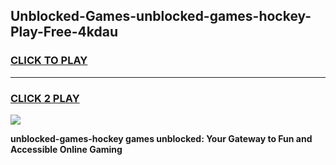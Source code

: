 
## Unblocked-Games-unblocked-games-hockey-Play-Free-4kdau
<h3>
<a href="https://premium76.site?title=unblocked-games-hockey&ref=22A">CLICK TO PLAY</a></h3>
<hr>

<h3>
<a href="https://premium76.site?title=unblocked-games-hockey&ref=22A">CLICK 2 PLAY</a>
  
</h3>

<a href="https://premium76.site?title=unblocked-games-hockey&ref=22A"><img src="https://clearcache.store/games.png"></a>


**unblocked-games-hockey games unblocked: Your Gateway to Fun and Accessible Online Gaming**
